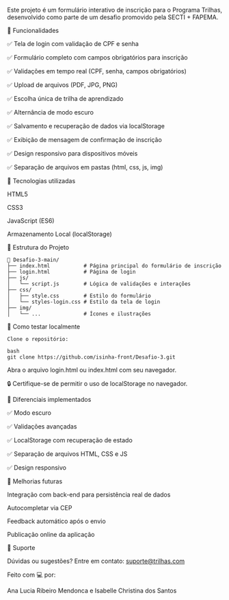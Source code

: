 Este projeto é um formulário interativo de inscrição para o Programa Trilhas, desenvolvido como parte de um desafio promovido pela SECTI + FAPEMA.

🧩 Funcionalidades

✅ Tela de login com validação de CPF e senha

✅ Formulário completo com campos obrigatórios para inscrição

✅ Validações em tempo real (CPF, senha, campos obrigatórios)

✅ Upload de arquivos (PDF, JPG, PNG)

✅ Escolha única de trilha de aprendizado

✅ Alternância de modo escuro

✅ Salvamento e recuperação de dados via localStorage

✅ Exibição de mensagem de confirmação de inscrição

✅ Design responsivo para dispositivos móveis

✅ Separação de arquivos em pastas (html, css, js, img)

🚀 Tecnologias utilizadas

HTML5

CSS3

JavaScript (ES6)

Armazenamento Local (localStorage)

📂 Estrutura do Projeto
```
📁 Desafio-3-main/
├── index.html           # Página principal do formulário de inscrição
├── login.html           # Página de login
├── js/
│   └── script.js        # Lógica de validações e interações
├── css/
│   ├── style.css        # Estilo do formulário
│   └── styles-login.css # Estilo da tela de login
├── img/
│   └── ...              # Ícones e ilustrações
```
📌 Como testar localmente

    Clone o repositório:

    bash 
    git clone https://github.com/isinha-front/Desafio-3.git
    
Abra o arquivo login.html ou index.html com seu navegador.

🔒 Certifique-se de permitir o uso de localStorage no navegador.

🌟 Diferenciais implementados

✅ Modo escuro

✅ Validações avançadas

✅ LocalStorage com recuperação de estado

✅ Separação de arquivos HTML, CSS e JS

✅ Design responsivo

🎯 Melhorias futuras

Integração com back-end para persistência real de dados

Autocompletar via CEP

Feedback automático após o envio

Publicação online da aplicação

📧 Suporte

Dúvidas ou sugestões? Entre em contato: suporte@trilhas.com

Feito com 💻 por:

Ana Lucia Ribeiro Mendonca e Isabelle Christina dos Santos  
